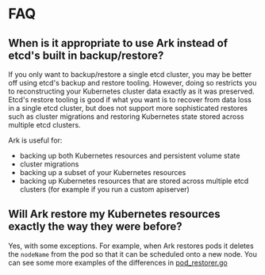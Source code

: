 # FAQ

## When is it appropriate to use Ark instead of etcd's built in backup/restore?

If you only want to backup/restore a single etcd cluster, you may be better off using etcd's backup
and restore tooling. However, doing so restricts you to reconstructing your Kubernetes cluster data
exactly as it was preserved. Etcd's restore tooling is good if what you want is to recover from
data loss in a single etcd cluster, but does not support more sophisticated restores such as cluster
migrations and restoring Kubernetes state stored across multiple etcd clusters.

Ark is useful for:

* backing up both Kubernetes resources and persistent volume state
* cluster migrations
* backing up a subset of your Kubernetes resources
* backing up Kubernetes resources that are stored across multiple etcd clusters (for example if you
  run a custom apiserver)

## Will Ark restore my Kubernetes resources exactly the way they were before?

Yes, with some exceptions. For example, when Ark restores pods it deletes the `nodeName` from the
pod so that it can be scheduled onto a new node. You can see some more examples of the differences
in [pod_restorer.go](https://github.com/heptio/ark/blob/master/pkg/restore/restorers/pod_restorer.go)

